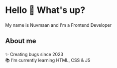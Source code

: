 <h1 align="left">Hello 👋 What's up?</h1>

###

<p align="left">My name is Nuvmaan and I'm a Frontend Developer</p>

###

<h2 align="left">About me</h2>

###

<p align="left">✨ Creating bugs since 2023<br>📚 I'm currently learning HTML, CSS & JS</p>

###

